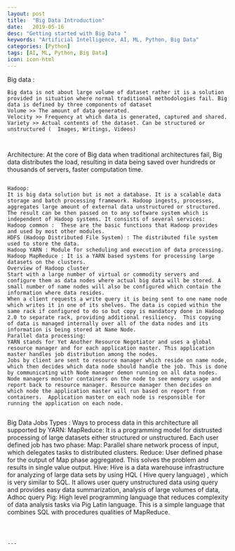 ```yaml
---
layout: post
title:  "Big Data Introduction"
date:   2019-05-16
desc: "Getting started with Big Data "
keywords: "Artificial Intelligence, AI, ML, Python, Big Data"
categories: [Python]
tags: [AI, ML, Python, Big Data]
icon: icon-html
---
```


Big data :

```
Big data is not about large volume of dataset rather it is a solution provided in situation where normal traditional methodologies fail. Big data is defined by three components of dataset 
Volume >> The amount of data generated. 
Velocity >> Frequency at which data is generated, captured and shared. 
Variety >> Actual contents of the dataset. Can be structured or unstructured (  Images, Writings, Videos) 



```


Architecture:
At the core of Big data when traditional architectures fail, Big data distributes the load, resulting in data being saved over hundreds or thousands of servers, faster computation time. 

```

Hadoop:
It is big data solution but is not a database. It is a scalable data storage and batch processing framework. Hadoop ingests, processes, aggregates large amount of external data unstructured or structured. The result can be then passed on to any software system which is independent of Hadoop systems. It consists of several services:
Hadoop common :  These are the basic functions that Hadoop provides and used by most other modules. 
HDFS (Hadoop Distributed File System) : The distributed file system used to store the data. 
Hadoop YARN : Module for scheduling and execution of data processing. 
Hadoop MapReduce : It is a YARN based systems for processing large datasets on the clusters.
Overview of Hadoop cluster 
Start with a large number of virtual or commodity servers and configure them as data nodes where actual big data will be stored. A small number of name nodes will also be configured which contain the information where data resides. 
When a client requests a write query it is being sent to one name node which writes it in one of its shelves. The data is copied within the same rack if configured to do so but copy is mandatory done in Hadoop 2.0 to separate rack, providing additional resiliency.  This copying of data is managed internally over all of the data nodes and its information is being stored at Name Node. 
Parallel data processing:
YARN stands for Yet Another Resource Negotiator and uses a global resource manager and for each application master. This application master handles job distribution among the nodes. 
Jobs by client are sent to resource manager which reside on name node, which then decides which data node should handle the job. This is done by communicating with Node manager demon running on all data nodes. Node managers monitor containers on the node to see memory usage and report back to resource manager. Resource manager then decides on which node the application master will run based on report from containers.  Application master on each node is responsible for running the application on each node.  


```
Big Data Jobs Types :
Ways to process data in this architecture all supported by YARN:
MapReduce: It is a programming model for distrusted processing of large datasets either structured or unstructured.  Each user defined job has two phase:
Map: Parallel share network process of input, which delegates tasks to distributed clusters. 
Reduce: User defined phase for the output of Map phase aggregated. This solves the problem and results in single value output. 
Hive: 
Hive is a data warehouse infrastructure for analyzing of large data sets by using HQL ( Hive query language) , which is very similar to SQL. It allows user query unstructured data using query and provides easy data summarization, analysis of large volumes of data, Adhoc query
Pig:
High level programming language that reduces complexity of data analysis tasks via Pig Latin language. This is a simple language that combines SQL with procedures qualities of MapReduce.  


```



---
